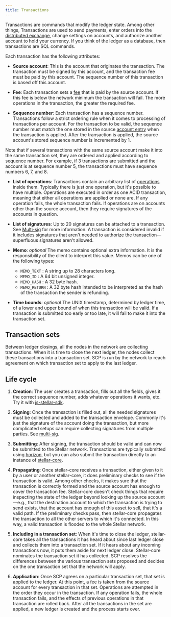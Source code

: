 ```yaml
---
title: Transactions
---
```


Transactions are commands that modify the ledger state. Among other things, Transactions are used to send payments, enter
orders into the [distributed exchange](./exchange.md), change settings on accounts, and authorize another account to hold
your currency. If you think of the ledger as a database, then transactions are SQL commands.


Each transaction has the following attributes:
- **Source account**: This is the account that originates the transaction. The transaction must be signed by this account,
and the transaction fee must be paid by this account. The sequence number of this transaction is based off this account.

- **Fee**: Each transaction sets a [fee](./fees.md) that is paid by the source account. If this fee is below the network
minimum the transaction will fail. The more operations in the transaction, the greater the required fee.

- **Sequence number**: Each transaction has a sequence number. Transactions follow a strict ordering rule when it comes to processing of transactions per account. For the transaction to be valid, the sequence number must match the one stored in the source [account entry](./accounts.md) when the transaction is applied. After the transaction is applied, the source account's stored sequence number is incremented by 1.

Note that if several transactions with the same source account make it into the same transaction set, they are ordered and applied according to sequence number. For example, if 3 transactions are submitted and the account is at sequence number 5, the transactions must have sequence numbers 6, 7, and 8.

- **List of operations**: Transactions contain an arbitrary list of [operations](./operations.md) inside them. Typically there is just one operation, but it's possible to have multiple.  Operations are executed in order as one ACID transaction, meaning that either all operations are applied or none are.  If any operation fails, the whole transaction fails. If operations are on accounts other than the source account, then they require signatures of the accounts in question.

- **List of signatures**: Up to 20 signatures can be attached to a transaction. See [Multi-sig](./multi-sig.md) for more information. A transaction is considered invalid if it includes signatures that aren't needed to authorize the transaction—superfluous signatures aren't allowed.

- **Memo**: *optional* The memo contains optional extra information. It is the responsibility of the client to interpret this value. Memos can be one of the following types:
  - `MEMO_TEXT` : A string up to 28 characters long.
  - `MEMO_ID` :  A 64 bit unsigned integer.
  - `MEMO_HASH` : A 32 byte hash.
  - `MEMO_RETURN` : A 32 byte hash intended to be interpreted as the hash of the transaction the sender is refunding.

- **Time bounds**: *optional* The UNIX timestamp, determined by ledger time, of a lower and upper bound of when this transaction will be valid. If a transaction is submitted too early or too late, it will fail to make it into the transaction set.

## Transaction sets

Between ledger closings, all the nodes in the network are collecting transactions. When it is time to close the next ledger, the nodes collect these transactions into a transaction set. SCP is run by the network to reach agreement on which transaction set to apply to the last ledger.

## Life cycle

1. **Creation**: The user creates a transaction, fills out all the fields, gives it the correct sequence number, adds whatever operations it wants, etc. Try it with [js-stellar-sdk](https://www.stellar.org/developers/js-stellar-sdk/learn/).

2. **Signing**: Once the transaction is filled out, all the needed signatures must be collected and added to the transaction envelope. Commonly it's just the signature of the account doing the transaction, but more complicated setups can require collecting signatures from multiple parties. See [multi-sig](./multi-sig.md).

3. **Submitting**: After signing, the transaction should be valid and can now be submitted to the Stellar network. Transactions are typically submitted using [horizon](https://www.stellar.org/developers/horizon/reference/transactions-create.html), but you can also submit the transaction directly to an instance of [stellar-core](https://github.com/stellar/stellar-core).

4. **Propagating**: Once stellar-core receives a transaction, either given to it by a user or another stellar-core, it does preliminary checks to see if the transaction is valid. Among other checks, it makes sure that the transaction is correctly formed and the source account has enough to cover the transaction fee. Stellar-core doesn't check things that require inspecting the state of the ledger beyond looking up the source account—e.g., that the destination account to which the transaction is trying to send exists, that the account has enough of this asset to sell, that it's a valid path.
If the preliminary checks pass, then stellar-core propagates the transaction to all the other servers to which it's connected. In this way, a valid transaction is flooded to the whole Stellar network.

5. **Including in a transaction set**: When it's time to close the ledger, stellar-core takes all the transactions it has heard about since last ledger close and collects them into a transaction set. If it hears about any incoming transactions now, it puts them aside for next ledger close.
Stellar-core nominates the transaction set it has collected. SCP resolves the differences between the various transaction sets proposed and decides on the one transaction set that the network will apply.

6. **Application**: Once SCP agrees on a particular transaction set, that set is applied to the ledger. At this point, a fee is taken from the source account for every transaction in that set. Operations are attempted in the order they occur in the transaction. If any operation fails, the whole transaction fails, and the effects of previous operations in that transaction are rolled back. After all the transactions in the set are applied, a new ledger is created and the process starts over.
